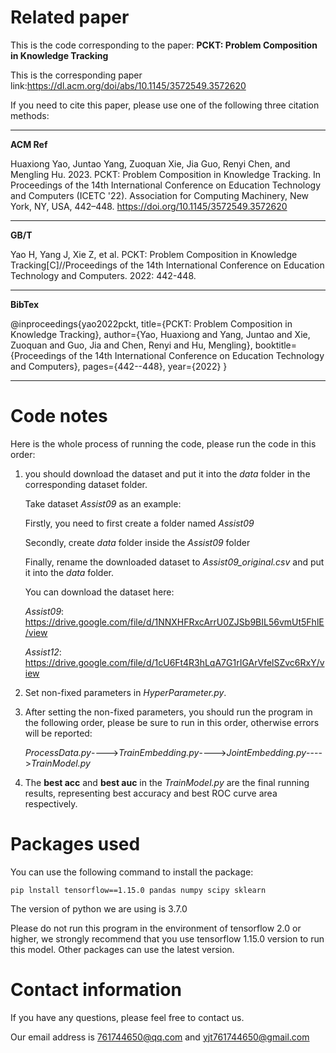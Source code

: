 # Related paper

This is the code corresponding to the paper: **PCKT: Problem Composition in Knowledge Tracking**

This is the corresponding paper link:https://dl.acm.org/doi/abs/10.1145/3572549.3572620

If you need to cite this paper, please use one of the following three citation methods:

---

**ACM Ref**

Huaxiong Yao, Juntao Yang, Zuoquan Xie, Jia Guo, Renyi Chen, and Mengling Hu. 2023. PCKT: Problem Composition in Knowledge Tracking. In Proceedings of the 14th International Conference on Education Technology and Computers (ICETC '22). Association for Computing Machinery, New York, NY, USA, 442–448. https://doi.org/10.1145/3572549.3572620

---

**GB/T**

Yao H, Yang J, Xie Z, et al. PCKT: Problem Composition in Knowledge Tracking[C]//Proceedings of the 14th International Conference on Education Technology and Computers. 2022: 442-448.

---

**BibTex**

@inproceedings{yao2022pckt,
  title={PCKT: Problem Composition in Knowledge Tracking},
  author={Yao, Huaxiong and Yang, Juntao and Xie, Zuoquan and Guo, Jia and Chen, Renyi and Hu, Mengling},
  booktitle={Proceedings of the 14th International Conference on Education Technology and Computers},
  pages={442--448},
  year={2022}
}

---

# Code notes

Here is the whole process of running the code, please run the code in this order:

1. you should download the dataset and put it into the *data* folder in the corresponding dataset folder. 

   Take dataset *Assist09* as an example:

   Firstly, you need to first create a folder named *Assist09*

   Secondly, create *data* folder inside the *Assist09* folder

   Finally, rename the downloaded dataset to *Assist09_original.csv* and put it into the *data* folder.

   You can download the dataset here:

   *Assist09*: https://drive.google.com/file/d/1NNXHFRxcArrU0ZJSb9BIL56vmUt5FhlE/view

   *Assist12*: https://drive.google.com/file/d/1cU6Ft4R3hLqA7G1rIGArVfelSZvc6RxY/view

2. Set non-fixed parameters in *HyperParameter.py*.

3. After setting the non-fixed parameters, you should run the program in the following order, please be sure to run in this order, otherwise errors will be reported: 

   *ProcessData.py*---->*TrainEmbedding.py*---->*JointEmbedding.py*---->*TrainModel.py*

4. The **best acc** and **best auc** in the *TrainModel.py* are the final running results, representing best accuracy and best ROC curve area respectively.

# Packages used

  You can use the following command to install the package:

   ```shell
pip lnstall tensorflow==1.15.0 pandas numpy scipy sklearn
   ```

   The version of python we are using is 3.7.0

   Please do not run this program in the environment of tensorflow 2.0 or higher, we strongly recommend that you use tensorflow 1.15.0 version to run this model. Other packages can use the latest version.

# Contact information

If you have any questions, please feel free to contact us.

Our email address is 761744650@qq.com and yjt761744650@gmail.com

